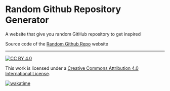 # Random Github Repository Generator 

A website that give you random GitHub repository to get inspired

Source code of the [Random Github Repo](https://www.randomgithubrepo.site) website

---

[![CC BY 4.0][cc-by-shield]][cc-by]

This work is licensed under a
[Creative Commons Attribution 4.0 International License][cc-by].

[cc-by]: http://creativecommons.org/licenses/by/4.0/
[cc-by-shield]: https://img.shields.io/badge/License-CC%20BY%204.0-lightgrey.svg

[![wakatime](https://wakatime.com/badge/user/b8ecff52-7743-4a1e-8b28-93fcce7c9b7d/project/018bcf08-82f6-4b73-97f5-b730e3ffbdef.svg)](https://wakatime.com/badge/user/b8ecff52-7743-4a1e-8b28-93fcce7c9b7d/project/018bcf08-82f6-4b73-97f5-b730e3ffbdef)
